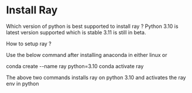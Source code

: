# Install Ray 

Which version of python is best supported to install ray ?
 Python 3.10 is latest version supported which is stable 3.11 is still in beta.

How to setup ray ?

Use the below command after installing anaconda in either linux or 

   conda create --name ray python=3.10
   conda activate ray 

The above two commands installs ray on python 3.10 and activates the ray env in python 


